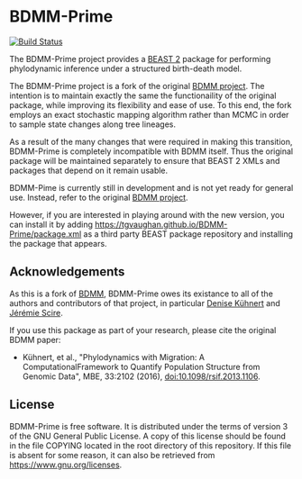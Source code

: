 BDMM-Prime
==========

[![Build Status](https://travis-ci.org/tgvaughan/BDMM-Prime.svg?branch=master)](https://travis-ci.org/tgvaughan/BDMM-Prime)

The BDMM-Prime project provides a [BEAST 2](http://www.beast2.org/) package for
performing phylodynamic inference under a structured birth-death model.

The BDMM-Prime project is a fork of the original
[BDMM project](https://github.com/denisekuehnert/bdmm).  The intention is to
maintain exactly the same the functionaility of the original package,
while improving its flexibility and ease of use. To this end, the fork
employs an exact stochastic mapping algorithm rather than MCMC in
order to sample state changes along tree lineages.

As a result of the many changes that were required in making this transition,
BDMM-Prime is completely incompatible with BDMM itself.  Thus the original
package will be maintained separately to ensure that BEAST 2 XMLs and packages
that depend on it remain usable.

BDMM-Pime is currently still in development and is not yet ready for general use.
Instead, refer to the original [BDMM project](https://github.com/denisekuehnert/bdmm).

However, if you are interested in playing around with the new version, you can install
it by adding https://tgvaughan.github.io/BDMM-Prime/package.xml as a third party
BEAST package repository and installing the package that appears.

Acknowledgements
----------------

As this is a fork of [BDMM](https://github.com/denisekuehnert/bdmm),
BDMM-Prime owes its existance to all of the authors and contributors of
that project, in particular [Denise Kühnert](https://github.com/denisekuehnert/)
and [Jérémie Scire](https://github.com/jscire).

If you use this package as part of your research, please cite the
original BDMM paper:

* Kühnert, et al., "Phylodynamics with Migration: A
  ComputationalFramework to Quantify Population Structure from Genomic
  Data", MBE, 33:2102 (2016),
  [doi:10.1098/rsif.2013.1106](http://dx.doi.org/10.1098/rsif.2013.1106).

License
-------

BDMM-Prime is free software.  It is distributed under the terms of version 3
of the GNU General Public License.  A copy of this license should
be found in the file COPYING located in the root directory of this repository.
If this file is absent for some reason, it can also be retrieved from
https://www.gnu.org/licenses.
